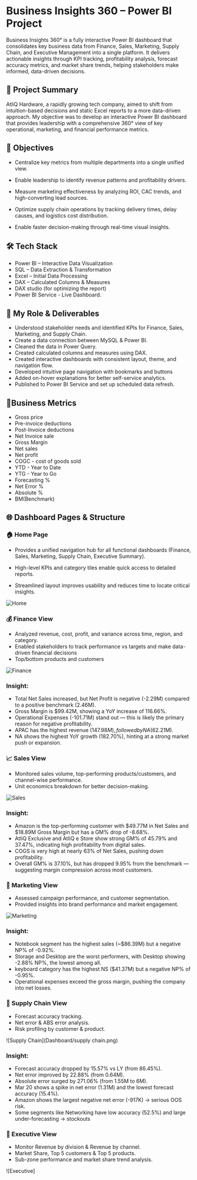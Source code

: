 # Business Insights 360 – Power BI Project

Business Insights 360° is a fully interactive Power BI dashboard that consolidates key business data from Finance, Sales, Marketing, Supply Chain, and Executive Management into a single platform. 
It delivers actionable insights through KPI tracking, profitability analysis, forecast accuracy metrics, and market share trends, helping stakeholders make informed, data-driven decisions.

## 🌟 Project Summary

AtliQ Hardware, a rapidly growing tech company, aimed to shift from intuition-based decisions and static Excel reports to a more data-driven approach.
My objective was to develop an interactive Power BI dashboard that provides leadership with a comprehensive 360° view of key operational, marketing, and financial performance metrics.

## 🎯 Objectives

- Centralize key metrics from multiple departments into a single unified view.
  
- Enable leadership to identify revenue patterns and profitability drivers.

- Measure marketing effectiveness by analyzing ROI, CAC trends, and high-converting lead sources.

- Optimize supply chain operations by tracking delivery times, delay causes, and logistics cost distribution.

- Enable faster decision-making through real-time visual insights.

## 🛠 Tech Stack
- Power BI – Interactive Data Visualization
- SQL – Data Extraction & Transformation
- Excel – Initial Data Processing
- DAX – Calculated Columns & Measures
- DAX studio (for optimizing the report)
- Power BI Service - Live Dashboard.

## 💼 My Role & Deliverables
-  Understood stakeholder needs and identified KPIs for Finance, Sales, Marketing, and Supply Chain.
-  Create a data connection between MySQL & Power BI.
-  Cleaned the data in Power Query.
-  Created calculated columns and measures using DAX.
-  Created interactive dashboards with consistent layout, theme, and navigation flow.
-  Developed intuitive page navigation with bookmarks and buttons
-  Added on-hover explanations for better self-service analytics.
-  Published to Power BI Service and set up scheduled data refresh.

## 📌Business Metrics
- Gross price
- Pre-invoice deductions
- Post-Invoice deductions
- Net Invoice sale
- Gross Margin
- Net sales
- Net profit
- COGC - cost of goods sold
- YTD - Year to Date
- YTG - Year to Go
- Forecasting %
- Net Error %
- Absolute %
- BM(Benchmark)

## 🌐 Dashboard Pages & Structure

### 🏠 Home Page
- Provides a unified navigation hub for all functional dashboards (Finance, Sales, Marketing, Supply Chain, Executive Summary).

- High-level KPIs and category tiles enable quick access to detailed reports.

- Streamlined layout improves usability and reduces time to locate critical insights.

![Home](Dashboard/home.png)

### 💰 Finance View
- Analyzed revenue, cost, profit, and variance across time, region, and category.
- Enabled stakeholders to track performance vs targets and make data-driven financial decisions
- Top/bottom products and customers

![Finance](Dashboard/finance.png)
### Insight:

- Total Net Sales increased, but Net Profit is negative (-2.29M) compared to a positive benchmark (2.46M).
- Gross Margin is $99.42M, showing a YoY increase of 116.66%.
- Operational Expenses (-101.71M) stand out — this is likely the primary reason for negative profitability.
- APAC has the highest revenue ($147.98M), followed by NA ($62.21M).
- NA shows the highest YoY growth (182.70%), hinting at a strong market push or expansion.

### 📈 Sales View
- Monitored sales volume, top-performing products/customers, and channel-wise performance.
- Unit economics breakdown for better decision-making.

 ![Sales](Dashboard/sales.png)
 ### Insight:

 - Amazon is the top-performing customer with $49.77M in Net Sales and $18.89M Gross Margin but has a GM% drop of -8.68%.
 - AtliQ Exclusive and AtliQ e Store show strong GM% of 45.79% and 37.47%, indicating high profitability from digital sales.
 - COGS is very high at nearly 63% of Net Sales, pushing down profitability.
 - Overall GM% is 37.10%, but has dropped 9.95% from the benchmark — suggesting margin compression across most customers.

### 📢 Marketing View
- Assessed campaign performance, and customer segmentation.
- Provided insights into brand performance and market engagement.

![Marketing](Dashboard/marketing.png)
### Insight:

- Notebook segment has the highest sales (~$86.39M) but a negative NP% of -0.92%.
- Storage and Desktop are the worst performers, with Desktop showing -2.88% NP%, the lowest among all.
- keyboard category has the highest NS ($41.37M) but a negative NP% of -0.95%.
- Operational expenses exceed the gross margin, pushing the company into net losses.

### 🚚 Supply Chain View
- Forecast accuracy tracking.
- Net error & ABS error analysis.
- Risk profiling by customer & product.

![Supply Chain](Dashboard/supply chain.png)
### Insight:

- Forecast accuracy dropped by 15.57% vs LY (from 86.45%).
- Net error improved by 22.88% (from 0.64M).
- Absolute error surged by 271.06% (from 1.55M to 6M).
- Mar 20 shows a spike in net error (1.31M) and the lowest forecast accuracy (15.4%).
- Amazon shows the largest negative net error (-917K) → serious OOS risk.
- Some segments like Networking have low accuracy (52.5%) and large under-forecasting → stockouts

### 🏢 Executive View
- Monitor Revenue by division & Revenue by channel.
- Market Share, Top 5 customers & Top 5 products.
- Sub-zone performance and market share trend analysis.

![Executive]


